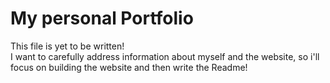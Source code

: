 # My personal Portfolio

This file is yet to be written! \
I want to carefully address information about myself and the website, so i'll focus on building the website and then write the Readme!
